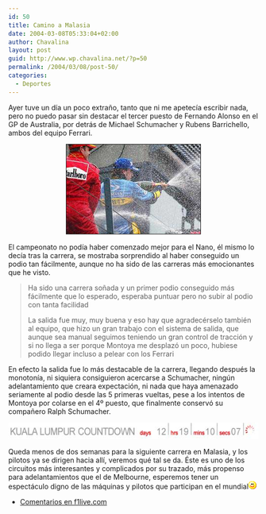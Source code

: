 ```yaml
---
id: 50
title: Camino a Malasia
date: 2004-03-08T05:33:04+02:00
author: Chavalina
layout: post
guid: http://www.wp.chavalina.net/?p=50
permalink: /2004/03/08/post-50/
categories:
  - Deportes
---
```

Ayer tuve un d&iacute;a un poco extra&ntilde;o, tanto que ni me apetec&iacute;a escribir nada, pero no puedo pasar sin destacar el tercer puesto de Fernando Alonso en el GP de Australia, por detr&aacute;s de Michael Schumacher y Rubens Barrichello, ambos del equipo Ferrari. 

<p align="center">
  <img src="/imagenes/fotos/champan-(GP-Aus).jpg" width="270" height="180" border="1" title="fotograf&iacute;a de www.f1.com" alt="Champ&aacute;n en Australia" />
</p>

El campeonato no pod&iacute;a haber comenzado mejor para el Nano, &eacute;l mismo lo dec&iacute;a tras la carrera, se mostraba sorprendido al haber conseguido un podio tan f&aacute;cilmente, aunque no ha sido de las carreras m&aacute;s emocionantes que he visto. 

> Ha sido una carrera so&ntilde;ada y un primer podio conseguido m&aacute;s f&aacute;cilmente que lo esperado, esperaba puntuar pero no subir al podio con tanta facilidad 
> 
> La salida fue muy, muy buena y eso hay que agradec&eacute;rselo tambi&eacute;n al equipo, que hizo un gran trabajo con el sistema de salida, que aunque sea manual seguimos teniendo un gran control de tracci&oacute;n y si no llega a ser porque Montoya me desplaz&oacute; un poco, hubiese podido llegar incluso a pelear con los Ferrari 

En efecto la salida fue lo m&aacute;s destacable de la carrera, llegando despu&eacute;s la monoton&iacute;a, ni siquiera consiguieron acercarse a Schumacher, ning&uacute;n adelantamiento que creara expectaci&oacute;n, ni nada que haya amenazado seriamente al podio desde las 5 primeras vueltas, pese a los intentos de Montoya por colarse en el 4&ordm; puesto, que finalmente conserv&oacute; su compa&ntilde;ero Ralph Schumacher.

<p align="center">
  <img src="/imagenes/fotos/kuala-lumpur-countdown.jpg" width="560" height="33" alt="Kuala Lumpur countdown" />
</p>

Queda menos de dos semanas para la siguiente carrera en Malasia, y los pilotos ya se dirigen hacia all&iacute;, veremos qu&eacute; tal se da. &Eacute;ste es uno de los circuitos m&aacute;s interesantes y complicados por su trazado, m&aacute;s propenso para adelantamientos que el de Melbourne, esperemos tener un espect&aacute;culo digno de las m&aacute;quinas y pilotos que participan en el mundial![sonrisa](/imagenes/emoticonos/sonrisa.gif) 

  * <a href="http://f1.racing-live.com/es/headlines/news/detail/040307060321.shtml" target="_blank">Comentarios en f1live.com</a>